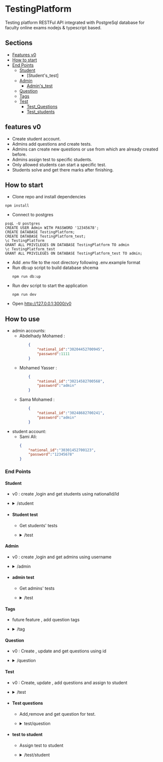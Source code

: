 # TestingPlatform
Testing platform RESTFul API integrated with PostgreSql database for faculty online exams nodejs &amp; typescript based.
## Sections
- [Features v0](#features-v0)
- [How to start](#how-to-start)
- [End Points](#end-points)
    * [Student](#Student)
        * [Student's_test]
    * [Admin](#Admin)
        * [Admin's_test](#admin-test)
    * [Question](#question)
    * [Tags](#tags)
    * [Test](#test)
        - [Test_Questions](#test-questions)
        - [Test_students](#test-to-student)
## features v0
- Create student account.
- Admins add questions and create tests.
- Admins can create new questions or use from which are already created before.
- Admins assign test to specific students.
- Only allowed students can start a specific test.
- Students solve and get there marks after finishing.
## How to start
- Clone repo and install dependencies
```
npm install
```
- Connect to postgres
```
psqL -U postgres
CREATE USER Admin WITH PASSWORD '12345678';
CREATE DATABASE TestingPlatform;
CREATE DATABASE TestingPlatform_test;
\c TestingPlatform
GRANT ALL PRIVILEGES ON DATABASE TestingPlatform TO admin
\c TestingPlatform_test
GRANT ALL PRIVILEGES ON DATABASE TestingPlatform_test TO admin;
```
- Add .env file to the root directory following .env.example format
- Run db:up script to build database shcema 
    ```
    npm run db:up
    ```
- Run dev script to start the application
    ```
    npm run dev
    ```
- Open http://127.0.0.1:3000/v0
## How to use
- admin accounts:
    * Abdelhady Mohamed :
        ```json
            {
                "national_id":"30204452700945",
                "password":1111
            }
        ```
    * Mohamed Yasser :
        ```json
            {
                "national_id":"30214582700568",
                "password":"admin"
            }
        ```
    * Sama Mohamed :
        ```json
            {
                "national_id":"30248682700241",
                "password":"admin"
            }
        ```
- student account:
    * Sami Ali:
        ```json
        {
            "national_id":"30301452700123",
            "password":"12345678"
        }
        ```
### End Points
#### Student
- v0 : create ,login and get students using nationalId/Id
- <details>
    <summary>/student</summary>

    - <details>
        <summary>GET : /</summary>

        * Get all students
        * No body needed
        * Response body
            *  status(200)
                ```json
                [
                    {
                    "id": 1,
                    "arabic_name":"احمد احمد",
                    "english_name": "Ahmed",//may be null
                    "username": "Ahmed",
                    "password": "$2b$10$UOXLOi5BTu2ROiP.0RXoHOFieJTOe6f6xmDIU47Yij6VHOvrJ/dT6",
                    "national_id": "1212",
                    "university_id": "2121",//may be null
                    "phone":"01010010",//may be "null"
                    "faculty_id":1,
                    "grade":"junior"
                    }
                ]
                ```
        </details>
    - <details>
        <summary>GET : /national</summary>

        * Get user using national ID
        * Request body : JSON
            ```json
            {        
                "national_id":"1212"
            }
            ```
        * Response body 
            * status(200)
                ```json
                {
                    "id": 1,
                    "arabic_name":"احمد احمد",
                    "english_name": "Ahmed",//may be null
                    "username": "Ahmed",
                    "national_id": "1212",
                    "university_id": "2121",//may be null
                    "phone":"01010010",//may be "null"
                    "faculty_id":1,
                    "grade":"junior"
                }
                ```
            * status(422) : ```Wrong data```

        </details>
    - <details>
        <summary>GET : /id</summary>

        * Get user using ID
        * Request body : JSON
            ```json
            {        
                "id":1
            }
            ```
        * Response body
            * status(200)
                ```json
                {
                    "student_id": 1,
                    "national_id": "1212",
                    "university_id": "2121",
                    "arabic_name": "احمد احمد",
                    "english_name": "Ahmed",
                    "username": "Ahmed",
                    "phone": "0101010",
                    "faculty_id": 1,
                    "grade":"junior"
                }
                ```
            * status(422) : ```Wrong data```
        </details>
    - <details>
        <summary>GET : /login </summary>

        * Student login
        * Request body : JSON
            ```json
            {
                "password": "12345678",
                "national_id": "1212"
            }
            ```
        * Response body
            * status(200)
                ```json
                {
                "student_id": 1,
                "national_id": "1212",
                "university_id": "2121",
                "arabic_name": "احمد احمد",
                "english_name": "Ahmed",
                "username": "Ahmed",
                "password": "$2b$10$7a1dsfubQXr1X6wWFjAtnulZlnGC.MX/Wj8Te6h4skGLDdF08OaDC",
                "phone": "0101010",
                "faculty_id": 1,
                "faculty":"الحاسبات والمعلومات",
                "grade":"junior"
                }
                ```
            * status(401) : ```Wrong national Id or password```

        </details>
    - <details>
        <summary>POST : /</summary>

        * Create new student
        * Request body : JSON
            ```json
            {
                "arabic_name":"احمد احمد",
                "english_name": "Ahmed",//may be "null"
                "username":"Ahmed",//must be unique
                "password":"12345678",
                "national_id":"1212",//must be unique
                "university_id": "2121",//may be "null"
                "phone":"01010010",//may be "null"
                "faculty_id":1,
                "grade":"junior"
                }
            ```
        * Response body
            * status(200)
                ```json
                {
                    "student_id": 1,
                    "arabic_name":"عبدالهادي",
                    "english_name": "Abdelhady",//may be "null"
                    "username":"hady",
                    "national_id":"1212",//must be unique
                    "university_id": "2020191071",//may be "null"
                    "phone":"01010010",//may be "null"
                    "faculty_id":1,
                    "grade":"junior"
                }
                ```

            * status(400) : ```reserved keys : key1,key2```
            * status(422) : ```Wrong data```
        </details>
</details>

- #### Student test
    - Get students' tests
    - <details>
        <summary>/test</summary>

        - <details>
            <summary>GET : /</summary>

            - Get all tests for a student
            - Request body:
                ```json
                {
                "student_id":1
                }
                ```
            - Response body:
                - status(200):
                    ```json
                    [
                    {
                        "title": "Sports for you",
                        "test_id": 1,
                        "date": "1676008800000",
                        "score": null,
                        "public": false
                    }
                    ]
                    ```
                -status(422): ```Wrong data```
                
            </details>
        </details>
#### Admin
- v0 : create ,login and get admins using username
- <details>
    <summary>/admin</summary>

    - <details>
        <summary>GET : /</summary>

        * Get all admins.
        * No request body required.
        * Response body:
            * status(200):
                ```json
                [
                    {
                        "admin_id": 1,
                        "type_id": 1,
                        "national_id": "2323",
                        "arabic_name": "عبدالهادي محمد",
                        "english_name": "Abdelhady Mohamed",//may be null
                        "username": "Hady23",
                        "phone": "01010",//may be null
                        "faculty_id": 1
                    }
                ]
                ```
        </details>
    - <details>
        <summary>GET : /username</summary>

        * Get admin by username
        * Request body:
            ```json
            {
                "username":"Hady23"
            }
            ```
        * Response body:
            * status(200) :
                ```json
                {
                "admin_id": 1,
                "type_id": 1,
                "national_id": "2323",
                "arabic_name": "عبدالهادي محمد",
                "english_name": "Abdelhady Mohamed",//may be null
                "username": "Hady23",
                "phone": "01010",//may be null
                "faculty_id": 1//may be null
                }
                ```
            * status(422) : ```Wrong data```

        </details>
    - <details>
        <summary>GET : /login</summary>

        * Login to admin account
        * Request body:
            ```json
            {
                "national_id":"2323",
                "password":"1111"
            }
            ```
        * Response body
            * status(200):
                ```json
                {
                "admin_id": 1,
                "type_id": 1,
                "faculty_id": 1,
                "national_id": "2323",
                "arabic_name": "عبدالهادي محمد",
                "english_name": "Abdelhady Mohamed",//may be null
                "username": "Hady23",
                "phone": "01010",//may be null
                "faculty": "الحاسبات و المعلومات",
                 "type": "Super"
                }
                ```
            * status(401): ``` Wrong national Id or password ```
        </details>
    - <details>
        <summary>POST : /</summary>

        * Create new admin
        * Request body
            ```json
            {
                "arabic_name":"عبدالهادي محمد",
                "english_name": "Abdelhady Mohamed",//may be null
                "username": "Hady23",//must be unique
                "national_id": "2323",//must be unique
                "password":"1111",
                "phone":"01010",//may be null
                "type_id":1,
                "faculty_id":1
            }
            ```
        * Response body
            * status(200):
                ```json
               {
                "admin_id":q,
                "type_id": 1,
                "national_id": "2323",
                "arabic_name": "عبدالهادي محمد",
                "english_name": "Abdelhady Mohamed",//may be null
                "username": "Hady23",
                "phone": "01010",//may be null
                "faculty_id": 1
                }
                ```
            * status(400): ``` reserved keys : key1,key2  ```
        </details>
</details>

- #### admin test
    - Get admins' tests
    - <details>
        <summary>/test</summary>

        - <details>
            <summary>GET : /</summary>
            
            - Get all tests created by an admin
            - Request body : 
                ```json
                {
                    "admin_id":1
                }
                ```
            - Response body :
                - status(200):
                    ```json
                        [
                        {
                            "test_id": 1,
                            "title": "Sports for you",
                            "date": "1676008800000",//unix time
                            "min_score": 1,
                            "total_questions": 2,
                            "timer": 5,
                            "creator_id": 1,
                            "language_id": 1,
                            "public": false
                        }
                        ]
                    ```
                - status(422): ```Wrong data```
            </details>
        </details>

#### Tags
- future feature , add question tags 
- <details>
    <summary>/tag</summary>

    - <details>
        <summary>GET : /</summary>
        
        * Get all tags
        * No Request body required
        * Response body
            * status(200)
                ```json
                    [
                        {
                            "tag_id": 1,
                            "name": "Math"
                        },
                        {
                            "tag_id": 2,
                            "name": "Sport"
                        }
                    ]
                ```
        </details>
    - <details>
        <summary>GET : /id</summary>

        * Get tag by id
        * Request body:
            ```json
                {
                "id":2
                }
            ```
        * Response body
            * status(200):
                ```json
                    {
                    "tag_id": 2,
                    "name": "Sport"
                    }
                ```
            * status(422): ``` Wrong data ```

        </details>
    - <details>
        <summary>POST : /</summary>

        * create new tag
        * Request body:
            ```json
                {
                "name":"Sport"
                }
            ```
        * Response body
            * status(200):
                ```json
                    {
                    "tag_id": 2,
                    "name": "Sport"
                    }
                ```

        </details>
</details>

#### Question
- v0 : Create , update and get questions using id
- <details>
    <summary>/question</summary>

    - <details>
        <summmary>GET : / </summary>

        * Get all questions
        * No request body required
        * Response body
            * status(200):
                ```json
                [
                    {
                        "question_id": 1,
                        "content": "Which team won qatar 2022 nationals world cup",
                        "option1": "Egypt",
                        "option2": "France",
                        "option3": "Argantina",//may be null
                        "option4": "Brazil",//may be null
                        "correct_answer": "Argantina",
                        "language_id":1,
                        "creator_id":1
                    }
                ]
                ```
            * status(422): ``` Wrong data ```

        </details>
    - <details>
        <summary>POST : /create</summary>

        * Create new question
        * Request body:
            ```json
            {
            "content":"Which team won qatar 2022 world cup",
            "language_id":"2",
            "creator_id":1,
            "option1":"Egypt",
            "option2":"France",
            "option3":"Argantina",//may be null
            "option4":"Brazil",//may be null
            "correct_answer":"Argantina"
            }
            ```
        * Response body
            * status(200):
                ```json
                {
                "question_id": 1,
                "content": "Which team won qatar 2022 world cup",
                "language_id": 2,
                "option1": "Egypt",
                "option2": "France",
                "option3": "Argantina",//may be null
                "option4": "Brazil",//may be null
                "correct_answer": "Argantina"
                }
                ```
            * status(422): ``` Wrong data ```

        </details>
    - <details>
        <summary>GET : /id</summary>

        * Get question by id
        * Request body:
            ```json
                {
                "id":1
                }
            ```
        * Response body
            * status(200):
                ```json
                {
                "question_id": 1,
                "content": "Which team won qatar 2022 world cup",
                "language_id": 2,
                "creator_id":1,
                "option1": "Egypt",
                "option2": "France",
                "option3": "Argantina",//may be null
                "option4": "Brazil",//may be null
                "correct_answer": "Argantina"
                }
                ```
            * status(422): ``` Wrong data ```    

        </details>
    - <details>
        <summary>PATCH : /update</summary>

        * Update existing question
        * Request body:
            ```json
                {
                    "id": 1,
                    "content": "Which team won qatar 2022 nationals world cup",
                    "language_id": 2,
                    "creator_id":1,
                    "option1": "Egypt",
                    "option2": "France",
                    "option3": "Argantina",//may be null
                    "option4": "Brazil",//may be null
                    "correct_answer":"Argantina"
                }
            ```
        * Response body
            * status(200): //the entire question after edit
                ```json
                    {
                    "question_id": 1,
                    "content": "Which team won qatar 2022 nationals world cup",
                    "language_id": 2,
                    "creator_id":1,
                    "option1": "Egypt",
                    "option2": "France",
                    "option3": "Argantina",
                    "option4": "Brazil",
                    "correct_answer": "Argantina"
                    }
                ```
            * status(422): ``` Wrong data ```
            
        </details>

</details>

#### Test
- v0 : Create, update , add questions and assign to student
- <details>
    <summary>/test</summary>

    - <details>
        <summary>GET : /</summary>

        - get all tests in the system
        - No request body required
        - Response body
            - status(200):
                ```json
                    [
                    {
                        "test_id": 1,
                        "creator_id": 1,
                        "title": "Software Engineering",
                        "date": 1675459489775,//unix timestamp
                        "total_questions": 75,
                        "timer": 120,//may be null
                        "min_score":30,//may be null
                        "language_id":1,
                        "public":false
                    }
                    ]
                ```
                * status(422): ``` Wrong data ```

        </details>
    - <details>
        <summary>GET : /id</summary>

        - get test main data by id **without questions**
        - Request body
            ```json
                {
                    "id":1
                }
            ```
        - Response body
            - status(200):
                ```json
                    {
                    "test_id": 1,
                    "creator_id": 1,
                    "title": "Software Engineering",
                    "date": 1675459489775,
                    "total_questions": 75,
                    "timer": 120,
                    "timer": 120,//may be null
                    "min_score":30,//may be null
                    "language_id":1,
                    "public":false
                    }
                ```
            * status(422): ``` Wrong data ```

        </details>
    - <details>
        <summary>POST : /</summary>

        - Create new test
        - Request body
            ```json
                {
                "creator_id":1,
                "title":"Software Engineering",
                "total_questions":50,
                "timer":120,
                "date":1675459489775,
                "timer": 120,//may be null
                "min_score":30,//may be null
                "language_id":1,
                "public":false
                }
            ```
        - Response body
            - status(200):
                ```json
                    {
                    "creator_id": 1,
                    "test_id": 1,
                    "title": "Software Engineering",
                    "date": 1675459489775,
                    "total_questions": 50,
                    "timer": 120,//may be null
                    "min_score":30,//may be null
                    "language_id":1,
                    "public":false
                    }
                ```
            * status(422): ``` Wrong data ```
        </details>
    - <details>
        <summary>PATCH : /update</summary>

        - update test main data **not questions or students in the test**
        - Request body
            ```json
                {
                "question_id":1,
                "title":"Software Engineering",
                "total_questions":75,
                "creator_id":1,
                "date":1675459489775,
                "timer": 120,//may be null
                "min_score":30,//may be null
                "language_id":1,
                "public":false
                }
            ```
        - Response body
            - status(200):
                ```json
                    {
                    "question_id":1,
                    "title":"Software Engineering",
                    "total_questions":75,
                    "creator_id":1,
                    "date":1675459489775,
                    "timer": 120,//may be null
                    "min_score":30,//may be null
                    "language_id":1,
                    "public":false
                    }
                ```
            * status(422): ``` Wrong data ```

        </details>
</details>

- #### Test questions
    - Add,remove and get question for test.
    - <details>
        <summary>test/question</summary>

        - <details>
            <summary>GET : /</summary>

            - get all questions in a spacific test
            - Request body:
                ```json
                    {
                    "test_id":1
                    }
                ```
            - Response body
                - status(200):
                    ```json
                        [
                        {
                            "test_id": 1,
                            "question_id": 1
                            "content": "Which team won qatar 2022 nationals world cup",
                            "option1": "Egypt",
                            "option2": "France",
                            "option3": "Argantina",
                            "option4": "Brazil",
                            "score": 1,
                        }
                        ]
                    ```
                * status(422): ``` Wrong data ```
            
            </details>
        - <details>
            <summary>POST : /</summary>

            - add question to test
            - Request body:
                ```json
                    {
                    "test_question_id": 4,
                    "question_id": 2,
                    "test_id": 1,
                    "timer": 60,
                    "score": 1
                    }
                ```
            - Response body
                - status(200):
                    ```json
                        {
                        "test_question_id": 1,
                        "question_id": 1,
                        "test_id": 1,
                        "timer": 60,
                        "score": 1
                        }
                    ```
                * status(422): ``` Wrong data ```
            
            </details>
        - <details>
            <summary>DELETE : /</summary>

            - remove question from test
            - Request body:
                ```json
                    {
                    "test_id":1,
                    "question_id":1
                    }
                ```
            - Response body
                - status(200):
                    ```json
                        {
                        "test_question_id": 1,
                        "question_id": 1,
                        "test_id": 1,
                        "score": 1,
                        "timer":60
                        }
                    ```
                * status(422): ``` Wrong data ```
            
            </details>

    </details>

- #### test to student
    - Assign test to student
    - <details>
        <summary>/test/student</summary>

        - <details>
            <summary>GET : /</summary>

            - Get all students assigned to a test
            - Request body:
                ```json
                    {
                        "test_id":1
                    }
                ```
            - Response body
                - status(200):
                    ```json
                        [
                        {
                            "arabic_name":"عبدالهادي محمد",
                            "english_name": "Abdelhady",
                            "username": "HadyMohamed",
                            "national_id": "1111",
                            "university_id": "2222"
                        }
                        ]
                    ```
                * status(422): ``` Wrong data ```
            </details>
        - <details>
            <summary>POST : /</summary>

            - Assign test to a student
            - Request body:
                ```json
                    {
                        "test_id":1,
                        "student_id":2
                    }
                ```
            - Response body
                - status(200):
                    ```json
                        {
                        "id": 2,
                        "test_id": 1,
                        "student_id": 2
                        }
                    ```
                * status(422): ``` Wrong data ```
            </details>
        - <details>
            <summary>DELETE : /</summary>

            - remove student from a test
            - Request body:
                ```json
                    {
                        "test_id":1,
                        "student_id":1
                    }
                ```
            - Response body
                - status(200):
                    ```json
                        {
                        "test_student_id": 1,
                        "test_id": 1,
                        "student_id": 1
                        }
                    ```
                * status(422): ``` Wrong data ```
            </details>
    </details>
